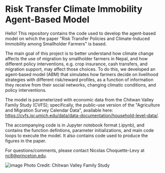 # Risk Transfer Climate Immobility Agent-Based Model

Hello! This repository contains the code used to develop the agent-based model on which the paper "Risk Transfer Policies and Climate-Induced Immobility among Smallholder Farmers" is based.

The main goal of this project is to better understand how climate change affects the use of migration by smallholder farmers in Nepal, and how different policy interventions, e.g. crop insurance, cash transfers, and migration support, may affect those choices. To do this, we developed an agent-based model (ABM) that simulates how farmers decide on livelihood strategies with different risk/reward profiles, as a function of information they receive from their social networks, changing climatic conditions, and policy interventions.

The model is parameterized with economic data from the Chitwan Valley Family Study (CVFS); specifically, the public-use version of the "Agriculture and Migration Survey Calendar Data", available here: https://cvfs.isr.umich.edu/data/data-documentation/household-level-data/.

The accompanying code is in Jupyter notebook format (.ipynb), and contains the function defintions, parameter initializations, and main code loops to execute the model. It also contains code used to produce the figures in the paper.

For questions/comments, please contact Nicolas Choquette-Levy at nc8@princeton.edu.

![image](https://user-images.githubusercontent.com/49871094/126734961-657427b9-5e0c-459b-aa71-56fa461e596b.png)
Photo Credit: Chitwan Valley Family Study

